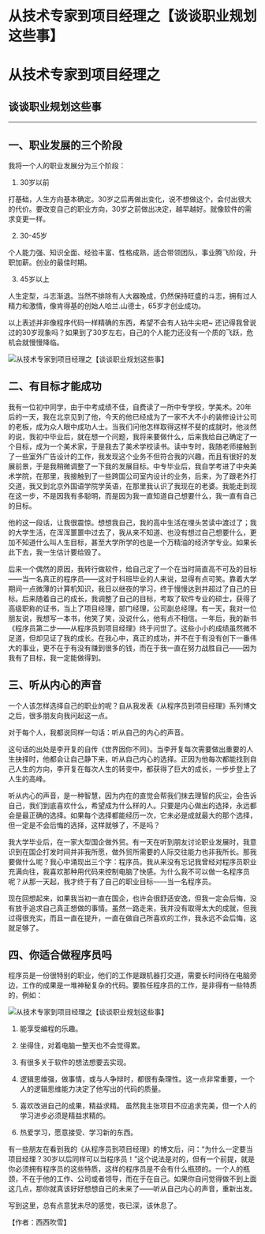 # 从技术专家到项目经理之【谈谈职业规划这些事】

<h1 class="show">从技术专家到项目经理之</h1>
<h2 class="subtitle">谈谈职业规划这些事</h2>

-----------------------------------------------------------

## 一、职业发展的三个阶段

我将一个人的职业发展分为三个阶段：

1. 30岁以前

打基础，人生方向基本确定。30岁之后再做出变化，说不想做这个，会付出很大的代价。要改变自己的职业方向，30岁之前做出决定，越早越好。就像软件的需求变更一样。

2. 30-45岁

个人能力强、知识全面、经验丰富、性格成熟，适合带领团队，事业腾飞阶段，升职加薪。创业的最佳时期。

3. 45岁以上

人生定型，斗志渐退。当然不排除有人大器晚成，仍然保持旺盛的斗志，拥有过人精力和激情，像肯得基的创始人哈兰.山德士，65岁才创业成功。

以上表述并非像程序代码一样精确的东西，希望不会有人钻牛尖吧~  还记得我曾说过的30岁现象吗？如果到了30岁左右，自己的个人能力还没有一个质的飞跃，危机会就慢慢降临。

![从技术专家到项目经理之【谈谈职业规划这些事】](img/谈谈职业规划这些事-1.jpg)

## 二、有目标才能成功

我有一位初中同学，由于中考成绩不佳，自费读了一所中专学校，学美术。20年后的一天，我在北京见到了他，今天的他已经成为了一家不大不小的装修设计公司的老板，成为众人眼中成功人士。当我们问他怎样取得这样不斐的成就时，他淡然的说，我初中毕业后，就在想一个问题，我将来要做什么，后来我给自己确定了一个目标，成为一个美术家，于是我去了美术学校读书。读中专时，我随老师接触到了一些室外广告设计的工作，我发现这个业务不但符合我的兴趣，而且有很好的发展前景，于是我稍微调整了一下我的发展目标。中专毕业后，我自学考进了中央美术学院，在那里，我接触到了一些跨国公司室内设计的业务，后来，为了跟老外打交道，我又到北京外国语学院学英语，在那里我认识了我现在的老婆。我能走到现在这一步，不是因我有多聪明，而是因为我一直知道自己想要什么，我一直有自己的目标。

他的这一段话，让我很震惊。想想我自己，我的高中生活在埋头苦读中渡过了；我的大学生活，在浑浑噩噩中过去了，我从来不知道、也没有想过自己想要什么，更加不知道什么叫人生目标，甚至大学所学的也是一个万精油的经济学专业。如果长此下去，我一生估计要给毁了。

后来一个偶然的原因，我转行做软件，给自己定了一个在当时简直高不可及的目标——当一名真正的程序员——这对于科班毕业的人来说，显得有点可笑。靠着大学期间一点微薄的计算机知识，我日以继夜的学习，终于慢慢达到并超过了自己的目标。后来随着自己的成长，我调整了自己的目标，考取了软件专业的硕士，获得了高级职称的证书，当上了项目经理，部门经理，公司副总经理。有一天，我对一位朋友说，我想写一本书，他笑了笑，没说什么，他有点不相信。一年后，我的新书《程序员第二步——从程序员到项目经理》终于问世了。这些小小的成绩虽然微不足道，但却见证了我的成长。在我心中，真正的成功，并不在于有没有创下一番伟大的事业，更不在于有没有赚到很多的钱，而在于我一直在努力战胜自己——因为我有了目标，我一定能做得到。

## 三、听从内心的声音

一个人该怎样选择自己的职业的呢？自从我发表《从程序员到项目经理》系列博文之后，很多朋友向我问起这一点。

对于每个人，我都说同样一句话：听从自己的内心的声音。

这句话的出处是李开复的自传《世界因你不同》。当李开复每次需要做出重要的人生抉择时，他都会让自己静下来，听从自己内心的选择。正因为他每次都能找到自己人生的方向，李开复在每次人生的转变中，都获得了巨大的成长，一步步登上了人生的高峰。

听从内心的声音，是一种智慧，因为内在的直觉会帮我们抹去理智的灰尘，会告诉自己，我们到底喜欢什么，希望成为什么样的人。只要是内心做出的选择，永远都会是最正确的选择。如果每个选择都能经历一次，它未必是成就最大的那个选择，但一定是不会后悔的选择，这样就够了，不是吗？

我大学毕业后，在一家大型国企做外贸。有一天在听到朋友讨论职业发展时，我意识到在国企打发时间并非我所愿，做外贸所需要的人际交往能力也非我所长。那我要做什么呢？我心中涌现出三个字：程序员。我从来没有忘记我曾经对程序员职业充满向往，我喜欢那种用代码来控制电脑了快感。为什么我不可以做一名程序员呢？从那一天起，我才终于有了自己的职业目标——当一名程序员。

现在回想起来，如果我当初一直在国企，也许会很舒适安逸，但我一定会后悔，没有放手追求自己真正想做的事情。虽然一路走来，我并没有取得太大的成就，但我过得很充实，而且一直在提升，一直在做自己所喜欢的工作，我永远不会后悔，这就足够了。

 

## 四、你适合做程序员吗

程序员是一份很特别的职业，他们的工作是跟机器打交道，需要长时间待在电脑旁边，工作的成果是一堆神秘复杂的代码。要胜任程序员的工作，是非得有一些特质的，例如：

 
![从技术专家到项目经理之【谈谈职业规划这些事】](img/谈谈职业规划这些事-2.jpg)

1. 能享受编程的乐趣。

2. 坐得住，对着电脑一整天也不会觉得累。

3. 有很多关于软件的想法想要去实现。

4. 逻辑思维强，做事情，或与人争辩时，都很有条理性。这一点非常重要，一个人的逻辑思维能力决定了他写出的代码的质量。

5. 喜欢改进自己的成果，精益求精。 虽然我主张项目不应追求完美，但一个人的学习进步必须是精益求精的。

6. 热爱学习，愿意接受、学习新的东西。

有一些朋友在看到我的《从程序员到项目经理》的博文后，问：“为什么一定要当项目经理？30岁以后同样可以当程序员！”这个说法是对的，但有一个前提，就是你必须拥有程序员的这些特质，这样的程序员是不会有什么瓶颈的。一个人的瓶颈，不在于他的工作、公司或者领导，而在于在自己。如果你自问觉得做不到上面这几点，那你就真该好好想想自己的未来了——听从自己内心的声音，重新出发。

写到这里，总有点意犹未尽的感觉，夜已深，该休息了。

<div class="right" >【作者：西西吹雪】</div>

